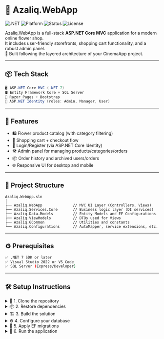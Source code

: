# 🌸 Azaliq.WebApp

![.NET](https://img.shields.io/badge/.NET-7.0-blueviolet?logo=dotnet&logoColor=white)
![Platform](https://img.shields.io/badge/platform-ASP.NET%20Core%20MVC-lightgrey?logo=visualstudio)
![Status](https://img.shields.io/badge/status-in%20development-orange)
![License](https://img.shields.io/badge/license-Apache--2.0-green)

Azaliq.WebApp is a full-stack **ASP.NET Core MVC** application for a modern online flower shop.  
It includes user-friendly storefronts, shopping cart functionality, and a robust admin panel.  
🌿 Built following the layered architecture of your CinemaApp project.

---

## 📦 Tech Stack

```csharp
🖥️ ASP.NET Core MVC (.NET 7)
🛢️ Entity Framework Core + SQL Server
🎨 Razor Pages + Bootstrap
🔐 ASP.NET Identity (roles: Admin, Manager, User)
```

---

## 🚀 Features

- 🛍️ Flower product catalog (with category filtering)
- 🛒 Shopping cart + checkout flow
- 👤 Login/Register (via ASP.NET Core Identity)
- 🛠️ Admin panel for managing products/categories/orders
- 📦 Order history and archived users/orders
- 🌐 Responsive UI for desktop and mobile

---

## 🧰 Project Structure

```plaintext
Azaliq.WebApp.sln
│
├── Azaliq.WebApp              // MVC UI Layer (Controllers, Views)
├── Azaliq.Services.Core       // Business logic layer (DI services)
├── Azaliq.Data.Models         // Entity Models and EF Configurations
├── Azaliq.ViewModels          // DTOs used for Views
├── Azaliq.GCommon             // Utilities and constants
└── Azaliq.Configurations      // AutoMapper, service extensions, etc.
```

---

## ⚙️ Prerequisites

```bash
✅ .NET 7 SDK or later
✅ Visual Studio 2022 or VS Code
✅ SQL Server (Express/Developer)
```

---

## 🛠️ Setup Instructions

<details>
<summary>🧪 1. Clone the repository</summary>

```bash
git clone https://github.com/edvinhubbyy/Azaliq.WebApp.git
cd Azaliq.WebApp
```
</details>

<details>
<summary>📦 2. Restore dependencies</summary>

```bash
dotnet restore
```
</details>

<details>
<summary>🏗️ 3. Build the solution</summary>

```bash
dotnet build
```
</details>

<details>
<summary>⚙️ 4. Configure your database</summary>

- Open `appsettings.json` or `appsettings.Development.json`
- Edit the `DefaultConnection` string:
```json
"ConnectionStrings": {
  "DefaultConnection": "Server=.;Database=AzaliqDb;Trusted_Connection=True;MultipleActiveResultSets=true"
}
```
</details>

<details>
<summary>🧱 5. Apply EF migrations</summary>

```bash
dotnet ef database update
```
</details>

<details>
<summary>🚀 6. Run the application</summary>

```bash
dotnet run --project Azaliq.WebApp
```

## 👥 User Roles

```plaintext
🔑 Admin     → Full access to everything
🧰 Manager   → Can manage products & orders
👤 User      → Can shop, view orders
```

---

## 📌 Roadmap

| Feature                     | Status       |
|----------------------------|--------------|
| Product image upload       | 🟡 In progress
| Cart & Checkout flow       | ✅ Done
| Archive user/orders        | ✅ Done
| Order re-purchase          | 🟡 Working on it
| Admin Dashboard UI polish  | 🟠 Needs improvement
| CI/CD                      | ⏳ Not yet

---

## 📄 License

```txt
Apache License 2.0
© 2025 Edvin Hubbyy
